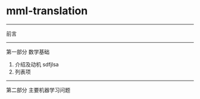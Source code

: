 ﻿# mml-translation

---

 前言 


----------


 第一部分 数学基础

 1. 介绍及动机
    sdfjlsa
 2. 列表项

----------


 第二部分 主要机器学习问题


